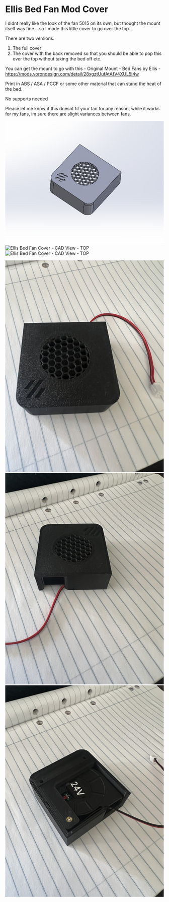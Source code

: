 
# Ellis Bed Fan Mod Cover

I didnt really like the look of the fan 5015 on its own, but thought the mount itself was fine....so I made this little cover to go over the top.

There are two versions.

1) The full cover  
2) The cover with the back removed so that you should be able to pop this over the top without taking the bed off etc.
   
You can get the mount to go with this - Original Mount - Bed Fans by Ellis - https://mods.vorondesign.com/detail/28xgztUufAtAfV4XUL5l4w

Print in ABS / ASA / PCCF or some other material that can stand the heat of the bed.

No supports needed


Please let me know if this doesnt fit your fan for any reason, while it works for my fans, im sure there are slight variances between fans.

![Ellis Bed Fan Cover - CAD View - TOP](IMAGES/Bed_Fan_CAD_Top.png "Bed Fan Cover - CAD View - TOP")
![Ellis Bed Fan Cover - CAD View - TOP](IMAGES/Cover")
![Ellis Bed Fan Cover - CAD View - TOP](IMAGES/Cover-No-Back")


![Ellis Bed Fan Cover](IMAGES/Bed_Fan_Cover_Image_1.JPG "Bed Fan Cover")
![Ellis Bed Fan Cover](IMAGES/Bed_Fan_Cover_Image_2.JPG "Bed Fan Cover")
![Ellis Bed Fan Cover](IMAGES/Bed_Fan_Cover_Image_3.JPG "Bed Fan Cover")
